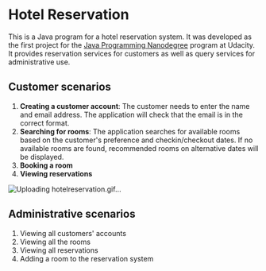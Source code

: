 # Hotel Reservation
This is a Java program for a hotel reservation system. It was developed as the first project for the [Java Programming Nanodegree](https://www.udacity.com/course/java-programming-nanodegree--nd079) program at Udacity. It provides reservation services for customers as well as query services for administrative use. 

## Customer scenarios
1. **Creating a customer account**: The customer needs to enter the name and email address. The application will check that the email is in the correct format.
2. **Searching for rooms**: The application searches for available rooms based on the customer's preference and checkin/checkout dates. If no available rooms are found, recommended rooms on alternative dates will be displayed.
3. **Booking a room**
4. **Viewing reservations**

![Uploading hotelreservation.gif…]()

## Administrative scenarios
1. Viewing all customers' accounts
2. Viewing all the rooms
3. Viewing all reservations
4. Adding a room to the reservation system



